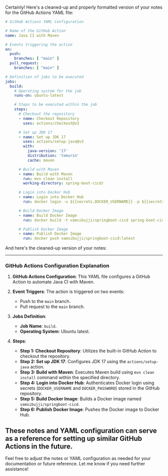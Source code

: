 Certainly! Here's a cleaned-up and properly formatted version of your notes for the GitHub Actions YAML file:

```yaml
# GitHub Actions YAML Configuration

# Name of the GitHub Action
name: Java CI with Maven

# Events triggering the action
on:
  push:
    branches: [ "main" ]
  pull_request:
    branches: [ "main" ]

# Definition of jobs to be executed
jobs:
  build:
    # Operating system for the job
    runs-on: ubuntu-latest

    # Steps to be executed within the job
    steps:
      # Checkout the repository
      - name: Checkout Repository
        uses: actions/checkout@v3

      # Set up JDK 17
      - name: Set up JDK 17
        uses: actions/setup-java@v3
        with:
          java-version: '17'
          distribution: 'temurin'
          cache: maven

      # Build with Maven
      - name: Build with Maven
        run: mvn clean install
        working-directory: spring-boot-cicd/

      # Login into Docker Hub
      - name: Login into Docker Hub
        run: docker login -u ${{secrets.DOCKER_USERNAME}} -p ${{secrets.DOCKER_PASSWORD}}

      # Build Docker Image
      - name: Build Docker Image
        run: docker build -t vamsibujji/springboot-cicd spring-boot-cicd/

      # Publish Docker Image
      - name: Publish Docker Image
        run: docker push vamsibujji/springboot-cicd:latest
```

And here's the cleaned-up version of your notes:

---
### GitHub Actions Configuration Explanation

1. **GitHub Actions Configuration**: This YAML file configures a GitHub Action to automate Java CI with Maven.

2. **Event Triggers**: The action is triggered on two events:
   - Push to the `main` branch.
   - Pull request to the `main` branch.

3. **Jobs Definition**:
   - **Job Name**: `build`.
   - **Operating System**: Ubuntu latest.

4. **Steps**:
   - **Step 1: Checkout Repository**: Utilizes the built-in GitHub Action to checkout the repository.
   - **Step 2: Set up JDK 17**: Configures JDK 17 using the `actions/setup-java` action.
   - **Step 3: Build with Maven**: Executes Maven build using `mvn clean install` command within the specified directory.
   - **Step 4: Login into Docker Hub**: Authenticates Docker login using secrets (`DOCKER_USERNAME` and `DOCKER_PASSWORD`) stored in the GitHub repository.
   - **Step 5: Build Docker Image**: Builds a Docker image named `vamsibujji/springboot-cicd`.
   - **Step 6: Publish Docker Image**: Pushes the Docker image to Docker Hub.

These notes and YAML configuration can serve as a reference for setting up similar GitHub Actions in the future.
---

Feel free to adjust the notes or YAML configuration as needed for your documentation or future reference. Let me know if you need further assistance!
